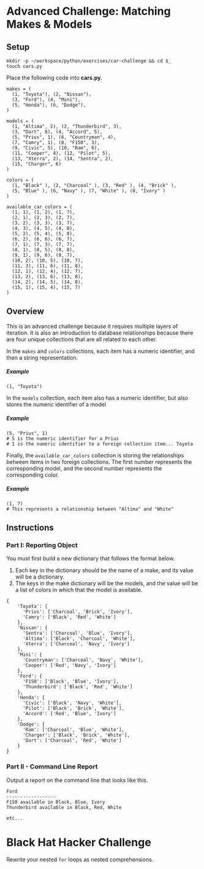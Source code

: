 # Advanced Challenge: Matching Makes & Models

## Setup

```
mkdir -p ~/workspace/python/exercises/car-challenge && cd $_
touch cars.py
```

Place the following code into **cars.py**.

```
makes = (
  (1, "Toyota"), (2, "Nissan"),
  (3, "Ford"), (4, "Mini"),
  (5, "Honda"), (6, "Dodge"),
)

models = (
  (1, "Altima", 2), (2, "Thunderbird", 3),
  (3, "Dart", 6), (4, "Accord", 5),
  (5, "Prius", 1), (6, "Countryman", 4),
  (7, "Camry", 1), (8, "F150", 3),
  (9, "Civic", 5), (10, "Ram", 6),
  (11, "Cooper", 4), (12, "Pilot", 5),
  (13, "Xterra", 2), (14, "Sentra", 2),
  (15, "Charger", 6)
)

colors = (
  (1, "Black" ), (2, "Charcoal" ), (3, "Red" ), (4, "Brick" ),
  (5, "Blue" ), (6, "Navy" ), (7, "White" ), (8, "Ivory" )
)

available_car_colors = (
  (1, 1), (1, 2), (1, 7), 
  (2, 1), (2, 3), (2, 7), 
  (3, 2), (3, 3), (3, 7), 
  (4, 3), (4, 5), (4, 8),
  (5, 2), (5, 4), (5, 8), 
  (6, 2), (6, 6), (6, 7), 
  (7, 1), (7, 3), (7, 7), 
  (8, 1), (8, 5), (8, 8),
  (9, 1), (9, 6), (9, 7), 
  (10, 2), (10, 5), (10, 7), 
  (11, 3), (11, 6), (11, 8), 
  (12, 1), (12, 4), (12, 7),
  (13, 2), (13, 6), (13, 8), 
  (14, 2), (14, 5), (14, 8), 
  (15, 1), (15, 4), (15, 7)
)
```

## Overview

This is an advanced challenge because it requires multiple layers of iteration.
It is also an introduction to database relationships because there are four unique collections that are all related to each other.

In the `makes` and `colors` collections, each item has a numeric identifier, and then a string representation.

##### Example

```
(1, "Toyota")
```

In the `models` collection, each item also has a numeric identifier, but also stores the numeric identifier of a model

##### Example

```
(5, "Prius", 1)
# 5 is the numeric identifier for a Prius
# 1 is the numeric identifier to a foreign collection item... Toyota
```

Finally, the `available_car_colors` collection is storing the relationships between items in two foreign collections. The first number represents the corresponding model, and the second number represents the corresponding color.

##### Example
```
(1, 7)
# This represents a relationship between "Altima" and "White"
```

## Instructions

### Part I: Reporting Object

You must first build a new dictionary that follows the format below. 

1. Each key in the dictionary should be the name of a make, and its value will be a dictionary.
1. The keys in the make dictionary will be the models, and the value will be a list of colors in which that the model is available.

```
{
    'Toyota': {
      'Prius': ['Charcoal', 'Brick', 'Ivory'],
      'Camry': ['Black', 'Red', 'White']
    },
    'Nissan': {
      'Sentra': ['Charcoal', 'Blue', 'Ivory'], 
      'Altima': ['Black', 'Charcoal', 'White'], 
      'Xterra': ['Charcoal', 'Navy', 'Ivory']
    },
    'Mini': {
      'Countryman': ['Charcoal', 'Navy', 'White'],
      'Cooper': ['Red', 'Navy', 'Ivory']
    }, 
    'Ford': {
      'F150': ['Black', 'Blue', 'Ivory'],
      'Thunderbird': ['Black', 'Red', 'White']
    }, 
    'Honda': {
      'Civic': ['Black', 'Navy', 'White'], 
      'Pilot': ['Black', 'Brick', 'White'], 
      'Accord': ['Red', 'Blue', 'Ivory']
    }, 
    'Dodge': {
      'Ram': ['Charcoal', 'Blue', 'White'], 
      'Charger': ['Black', 'Brick', 'White'], 
      'Dart': ['Charcoal', 'Red', 'White']
    }
}
```

### Part II - Command Line Report

Output a report on the command line that looks like this.

```
Ford
------------------
F150 available in Black, Blue, Ivory
Thunderbird available in Black, Red, White

etc...
```

# Black Hat Hacker Challenge

Rewrite your nested `for` loops as nested comprehensions.